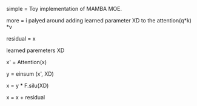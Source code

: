 simple = Toy implementation of MAMBA MOE.



more = i palyed around adding learned parameter XD to the attention(q*k) *v 

residual = x

learned paremeters XD

x' = Attention(x)

y = einsum (x', XD)

x = y * F.silu(XD)

x = x + residual
